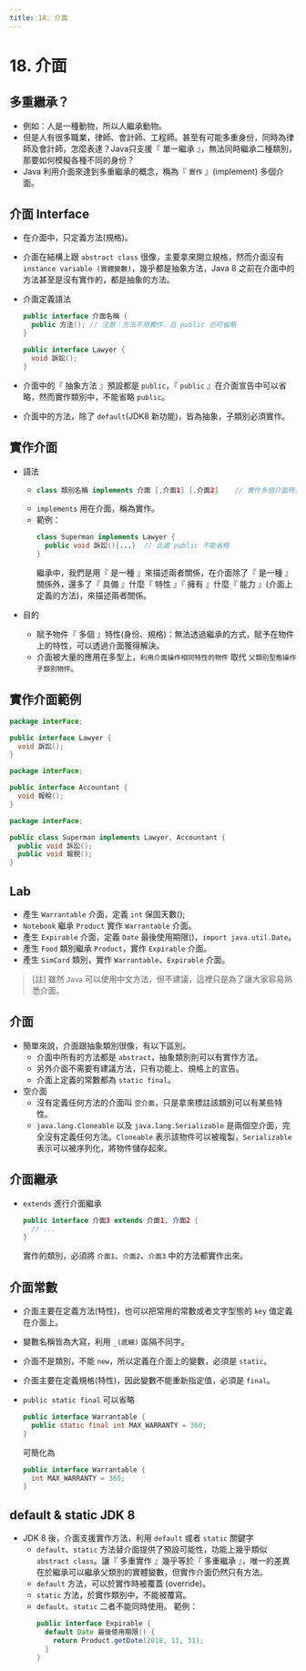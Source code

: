 ```yaml
---
title: 18. 介面
---
```


# 18. 介面
## 多重繼承？
  - 例如：人是一種動物，所以人繼承動物。
  - 但是人有很多職業，律師、會計師、工程師。甚至有可能多重身份，同時為律師及會計師，怎麼表達？Java只支援『 單一繼承 』，無法同時繼承二種類別，那要如何模擬各種不同的身份？
  - Java 利用介面來達到多重繼承的概念，稱為『 `實作` 』(implement) 多個介面。

## 介面 Interface
  - 在介面中，只定義方法(規格)。
  - 介面在結構上跟 `abstract class` 很像，主要拿來開立規格，然而介面沒有 `instance variable (實體變數)`，幾乎都是抽象方法，Java 8 之前在介面中的方法甚至是沒有實作的，都是抽象的方法。
  - 介面定義語法
    ```java
    public interface 介面名稱 {
      public 方法(); // 注意：方法不用實作，且 public 也可省略
    }
    ```

    ```java
    public interface Lawyer {
      void 訴訟();
    }
    ```

  - 介面中的『 抽象方法 』預設都是 `public`，『 `public` 』在介面宣告中可以省略，然而實作類別中，不能省略 `public`。

  - 介面中的方法，除了 `default`(JDK8 新功能)，皆為抽象，子類別必須實作。

## 實作介面
  - 語法
    - ```java
      class 類別名稱 implements 介面 [,介面1] [,介面2]    // 實作多個介面時，用逗號(,)隔開
      ```
    - `implements` 用在介面，稱為實作。
    - 範例：
      ```java
      class Superman implements Lawyer {
        public void 訴訟(){...}  // 此處 public 不能省略
      }
      ```
      繼承中，我們是用『 是一種 』來描述兩者關係，在介面除了『 是一種 』關係外，還多了『 具備 』什麼『 特性 』『 擁有 』什麼『 能力 』(介面上定義的方法)，來描述兩者關係。

  - 目的
    - 賦予物件『 多個 』特性(身份、規格)：無法透過繼承的方式，賦予在物件上的特性，可以透過介面獲得解決。
    - 介面被大量的應用在多型上，`利用介面操作相同特性的物件` 取代 `父類別型態操作子類別物件`。

## 實作介面範例
  ```java
  package interFace;

  public interface Lawyer {
    void 訴訟();
  }
  ```

  ```java
  package interFace;

  public interface Accountant {
    void 報稅();
  }
  ```

  ```java
  package interFace;

  public class Superman implements Lawyer, Accountant {
    public void 訴訟();
    public void 報稅();
  }
  ```

## Lab
  - 產生 `Warrantable` 介面，定義 `int` 保固天數();
  - `Notebook` 繼承 `Product` 實作 `Warrantable` 介面。
  - 產生 `Expirable` 介面，定義 `Date` 最後使用期限()，`import java.util.Date`。
  - 產生 `Food` 類別繼承 `Product`，實作 `Expirable` 介面。
  - 產生 `SimCard` 類別，實作 `Warrantable`、`Expirable` 介面。

  > [註] 雖然 `Java` 可以使用中文方法，但不建議，這裡只是為了讓大家容易熟悉介面。

## 介面
  - 簡單來說，介面跟抽象類別很像，有以下區別。
    - 介面中所有的方法都是 `abstract`，抽象類別則可以有實作方法。
    - 另外介面不需要有建議方法，只有功能上、規格上的宣告。
    - 介面上定義的常數都為 `static final`。
  - 空介面
    - 沒有定義任何方法的介面叫 `空介面`，只是拿來標註該類別可以有某些特性。
    - `java.lang.Cloneable` 以及 `java.lang.Serializable` 是兩個空介面，完全沒有定義任何方法。`Cloneable` 表示該物件可以被複製，`Serializable` 表示可以被序列化，將物件儲存起來。

## 介面繼承
  - `extends` 進行介面繼承
    ```java
    public interface 介面3 extends 介面1, 介面2 {
      // ...
    }
    ```

    實作的類別，必須將 `介面1`、`介面2`、`介面3` 中的方法都實作出來。

## 介面常數
  - 介面主要在定義方法(特性)，也可以把常用的常數或者文字型態的 `key` 值定義在介面上。
  - 變數名稱皆為大寫，利用 `_(底線)` 區隔不同字。
  - 介面不是類別，不能 `new`，所以定義在介面上的變數，必須是 `static`。
  - 介面主要在定義規格(特性)，因此變數不能重新指定值，必須是 `final`。
  - `public static final` 可以省略

    ```java
    public interface Warrantable {
      public static final int MAX_WARRANTY = 360;
    }
    ```
    可簡化為
    ```java
    public interface Warrantable {
      int MAX_WARRANTY = 360;
    }
    ```

## default & static JDK 8
  - JDK 8 後，介面支援實作方法，利用 `default` 或者 `static` 關鍵字
    - `default`、`static` 方法替介面提供了預設可能性，功能上幾乎類似 `abstract class`。讓『 多重實作 』幾乎等於『 多重繼承 』，唯一的差異在於繼承可以繼承父類別的實體變數，但實作介面仍然只有方法。
    - `default` 方法，可以於實作時被覆蓋 (override)。
    - `static` 方法，於實作類別中，不能被覆寫。
    - `default`、`static` 二者不能同時使用。
      範例：
        ```java
        public interface Expirable {
          default Date 最後使用期限() {
            return Product.getDate(2018, 11, 31);
          }
        }
        ```

